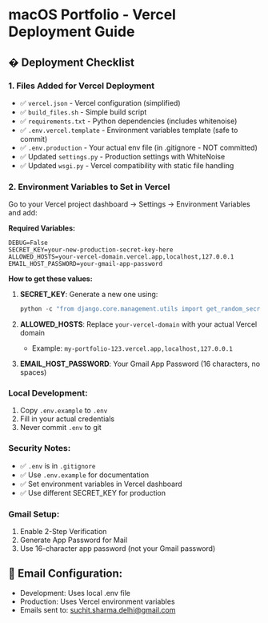 # macOS Portfolio - Vercel Deployment Guide

## � Deployment Checklist

### 1. Files Added for Vercel Deployment
- ✅ `vercel.json` - Vercel configuration (simplified)
- ✅ `build_files.sh` - Simple build script  
- ✅ `requirements.txt` - Python dependencies (includes whitenoise)
- ✅ `.env.vercel.template` - Environment variables template (safe to commit)
- ✅ `.env.production` - Your actual env file (in .gitignore - NOT committed)
- ✅ Updated `settings.py` - Production settings with WhiteNoise
- ✅ Updated `wsgi.py` - Vercel compatibility with static file handling

### 2. Environment Variables to Set in Vercel

Go to your Vercel project dashboard → Settings → Environment Variables and add:

**Required Variables:**
```
DEBUG=False
SECRET_KEY=your-new-production-secret-key-here
ALLOWED_HOSTS=your-vercel-domain.vercel.app,localhost,127.0.0.1
EMAIL_HOST_PASSWORD=your-gmail-app-password
```

**How to get these values:**

1. **SECRET_KEY**: Generate a new one using:
   ```python
   python -c "from django.core.management.utils import get_random_secret_key; print(get_random_secret_key())"
   ```

2. **ALLOWED_HOSTS**: Replace `your-vercel-domain` with your actual Vercel domain
   - Example: `my-portfolio-123.vercel.app,localhost,127.0.0.1`

3. **EMAIL_HOST_PASSWORD**: Your Gmail App Password (16 characters, no spaces)

### Local Development:
1. Copy `.env.example` to `.env`
2. Fill in your actual credentials
3. Never commit `.env` to git

### Security Notes:
- ✅ `.env` is in `.gitignore`
- ✅ Use `.env.example` for documentation
- ✅ Set environment variables in Vercel dashboard
- ✅ Use different SECRET_KEY for production

### Gmail Setup:
1. Enable 2-Step Verification
2. Generate App Password for Mail
3. Use 16-character app password (not your Gmail password)

## 📧 Email Configuration:
- Development: Uses local .env file
- Production: Uses Vercel environment variables
- Emails sent to: suchit.sharma.delhi@gmail.com
